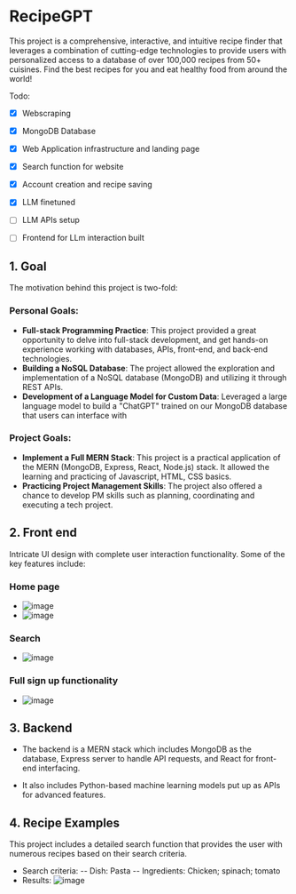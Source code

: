 # RecipeGPT

This project is a comprehensive, interactive, and intuitive recipe finder that leverages a combination of cutting-edge technologies to provide users with personalized access to a database of over 100,000 recipes from 50+ cuisines.
Find the best recipes for you and eat healthy food from around the world!

Todo:
- [X] Webscraping
- [X] MongoDB Database
- [X] Web Application infrastructure and landing page
- [X] Search function for website
- [X] Account creation and recipe saving
- [X] LLM finetuned
- [ ] LLM APIs setup
- [ ] Frontend for LLm interaction built


## 1. Goal

The motivation behind this project is two-fold:

### Personal Goals:
- **Full-stack Programming Practice**: This project provided a great opportunity to delve into full-stack development, and get hands-on experience working with databases, APIs, front-end, and back-end technologies.
- **Building a NoSQL Database**: The project allowed the exploration and implementation of a NoSQL database (MongoDB) and utilizing it through REST APIs.
- **Development of a Language Model for Custom Data**: Leveraged a large language model to build a "ChatGPT" trained on our MongoDB database that users can interface with

### Project Goals:
- **Implement a Full MERN Stack**: This project is a practical application of the MERN (MongoDB, Express, React, Node.js) stack. It allowed the learning and practicing of Javascript, HTML, CSS basics.
- **Practicing Project Management Skills**: The project also offered a chance to develop PM skills such as planning, coordinating and executing a tech project.

## 2. Front end

Intricate UI design with complete user interaction functionality. Some of the key features include:

### Home page
- ![image](https://github.com/bhulston/RecipeDB-Project-in-progress/assets/79114425/02e0b70d-e621-472a-87da-bc0c7d8a9f7e)
- ![image](https://github.com/bhulston/RecipeDB-Project-in-progress/assets/79114425/a8077730-e8ff-4c3d-9c24-efff2a64223d)


### Search
- ![image](https://github.com/bhulston/RecipeDB-Project-in-progress/assets/79114425/14034711-0a2b-4130-8cf0-6d2ae9020c35)


### Full sign up functionality
- ![image](https://github.com/bhulston/RecipeDB-Project-in-progress/assets/79114425/e6dd787f-4b28-415f-a058-875fcffb4fb4)

## 3. Backend

- The backend is a MERN stack which includes MongoDB as the database, Express server to handle API requests, and React for front-end interfacing. 

- It also includes Python-based machine learning models put up as APIs for advanced features.


## 4. Recipe Examples

This project includes a detailed search function that provides the user with numerous recipes based on their search criteria.

- Search criteria: 
 -- Dish: Pasta
 -- Ingredients: Chicken; spinach; tomato
- Results:
![image](https://github.com/bhulston/RecipeDB-Project-in-progress/assets/79114425/65fae409-19e0-4880-8433-11e2920ec7b2)

